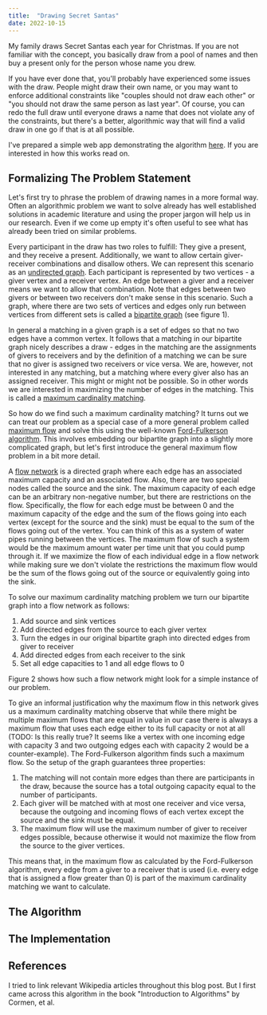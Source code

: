```yaml
---
title:  "Drawing Secret Santas"
date: 2022-10-15
---
```


<!--
* Explain concrete algorithm first and introduce theory after?
-->

My family draws Secret Santas each year for Christmas. If you are not familiar with the concept,
you basically draw from a pool of names and then buy a present only for the person whose name you
drew.

If you have ever done that, you'll probably have experienced some issues with the draw.
People might draw their own name, or you may want to enforce additional constraints like "couples
should not draw each other" or "you should not draw the same person as last year". Of course, you
can redo the full draw until everyone draws a name that does not violate any of the constraints,
but there's a better, algorithmic way that will find a valid draw in one go if that is at all possible.

I've prepared a simple web app demonstrating the algorithm [here](https://santa.migge.io). If you
are interested in how this works read on.

Formalizing The Problem Statement
---------------------------------

Let's first try to phrase the problem of drawing names in a more formal way. Often an algorithmic
problem we want to solve already has well established solutions in academic literature and using
the proper jargon will help us in our research. Even if we come up empty it's often useful to see
what has already been tried on similar problems.

Every participant in the draw has two roles to fulfill: They give a present, and they receive a present.
Additionally, we want to allow certain giver-receiver combinations and disallow others. We can represent
this scenario as an [undirected graph](https://en.wikipedia.org/wiki/Graph_(discrete_mathematics)). Each participant
is represented by two vertices - a giver vertex and a receiver vertex. An edge between a giver and a
receiver means we want to allow that combination. Note that edges between two givers or between two
receivers don't make sense in this scenario. Such a graph, where there are two sets of vertices and edges
only run between vertices from different sets is called a [bipartite graph](https://en.wikipedia.org/wiki/Bipartite_graph) (see figure 1).

<!-- Insert figure 1 here. -->

In general a matching in a given graph is a set of edges so that no two edges have a common vertex. It
follows that a matching in our bipartite graph nicely describes a draw - edges in the matching are the
assignments of givers to receivers and by the definition of a matching we can be sure that no giver is
assigned two receivers or vice versa. We are, however, not interested in any matching, but a matching
where every giver also has an assigned receiver. This might or might not be possible. So in other words
we are interested in maximizing the number of edges in the matching. This is called a
[maximum cardinality matching](https://en.wikipedia.org/wiki/Maximum_cardinality_matching).

So how do we find such a maximum cardinality matching? It turns out we can treat our problem as a special
case of a more general problem called [maximum flow](https://en.wikipedia.org/wiki/Maximum_flow_problem)
and solve this using the well-known [Ford-Fulkerson algorithm](https://en.wikipedia.org/wiki/Ford%E2%80%93Fulkerson_algorithm).
This involves embedding our bipartite graph into a slightly more complicated graph, but let's first introduce
the general maximum flow problem in a bit more detail.

A [flow network](https://en.wikipedia.org/wiki/Flow_network) is a directed graph where each edge has an
associated maximum capacity and an associated flow. Also, there are two special nodes called the
source and the sink. The maximum capacity of each edge can be an arbitrary non-negative number, but there
are restrictions on the flow. Specifically, the flow for each edge must be between 0 and the maximum
capacity of the edge and the sum of the flows going into each vertex (except for the source and
the sink) must be equal to the sum of the flows going out of the vertex. You can think of this as a system
of water pipes running between the vertices. The maximum flow of such a system would be the maximum amount
water per time unit that you could pump through it. If we maximize the flow of each individual edge in a flow
network while making sure we don't violate the restrictions the maximum flow would be the sum of the flows
going out of the source or equivalently going into the sink.

To solve our maximum cardinality matching problem we turn our bipartite graph into a flow network as follows:

1. Add source and sink vertices
2. Add directed edges from the source to each giver vertex
3. Turn the edges in our original bipartite graph into directed edges from giver to receiver
4. Add directed edges from each receiver to the sink
5. Set all edge capacities to 1 and all edge flows to 0

Figure 2 shows how such a flow network might look for a simple instance of our problem.

<!-- Insert figure 2 here -->

To give an informal justification why the maximum flow in this network gives us a maximum cardinality
matching observe that while there might be multiple maximum flows that are equal in value in our case there is always
a maximum flow that uses each edge either to its full capacity or not at all (TODO: Is this really true? It seems like a vertex with one incoming edge with capacity 3 and two outgoing edges each with capacity 2 would be a counter-example). The Ford-Fulkerson algorithm
finds such a maximum flow. So the setup of the graph guarantees three properties:

1. The matching will not contain more edges than there are participants in the draw, because the source has
   a total outgoing capacity equal to the number of participants.
2. Each giver will be matched with at most one receiver and vice versa, because the outgoing and incoming flows
   of each vertex except the source and the sink must be equal.
3. The maximum flow will use the maximum number of giver to receiver edges possible, because otherwise it would
   not maximize the flow from the source to the giver vertices.

This means that, in the maximum flow as calculated by the Ford-Fulkerson algorithm, every edge from a giver to a
receiver that is used (i.e. every edge that is assigned a flow greater than 0) is part of the maximum cardinality
matching we want to calculate.

The Algorithm
-------------


The Implementation
------------------

References
----------

I tried to link relevant Wikipedia articles throughout this blog post. But I first came across this algorithm
in the book "Introduction to Algorithms" by Cormen, et al.

